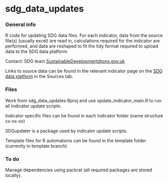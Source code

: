 # sdg_data_updates

### General info ###
R code for updating SDG data files. For each indicator, data from the source file(s) (usually excel) are read in, calculations required for the indicator are performed, and data are reshaped to fit the tidy format required to upload data to the SDG data platform.


Contact: SDG team
SustainableDevelopment@ons.gov.uk

Links to source data can be found in the relevant indicator page on the [SDG data platform](https://sdgdata.gov.uk/) in the Sources tab.


### Files ###
Work from sdg_data_updates.Rproj and use update_indicator_main.R to run all indicator update scripts.

Indicator specific files can be found in each indicator folder (name structure xx-xx-xx)

SDGupdater is a package used by indicator update scripts. 

Template files for R automations can be found in the template folder (currently in template branch)


### To do ### 
Manage dependencies using packrat (all required packages are stored locally). 
